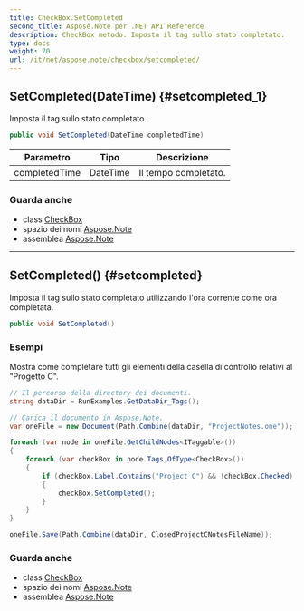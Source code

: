 ```yaml
---
title: CheckBox.SetCompleted
second_title: Aspose.Note per .NET API Reference
description: CheckBox metodo. Imposta il tag sullo stato completato.
type: docs
weight: 70
url: /it/net/aspose.note/checkbox/setcompleted/
---
```

## SetCompleted(DateTime) {#setcompleted_1}

Imposta il tag sullo stato completato.

```csharp
public void SetCompleted(DateTime completedTime)
```

| Parametro | Tipo | Descrizione |
| --- | --- | --- |
| completedTime | DateTime | Il tempo completato. |

### Guarda anche

* class [CheckBox](../)
* spazio dei nomi [Aspose.Note](../../checkbox/)
* assemblea [Aspose.Note](../../../)

---

## SetCompleted() {#setcompleted}

Imposta il tag sullo stato completato utilizzando l'ora corrente come ora completata.

```csharp
public void SetCompleted()
```

### Esempi

Mostra come completare tutti gli elementi della casella di controllo relativi al "Progetto C".

```csharp
// Il percorso della directory dei documenti.
string dataDir = RunExamples.GetDataDir_Tags();

// Carica il documento in Aspose.Note.
var oneFile = new Document(Path.Combine(dataDir, "ProjectNotes.one"));

foreach (var node in oneFile.GetChildNodes<ITaggable>())
{
    foreach (var checkBox in node.Tags.OfType<CheckBox>())
    {
        if (checkBox.Label.Contains("Project C") && !checkBox.Checked)
        {
            checkBox.SetCompleted();
        }
    }
}

oneFile.Save(Path.Combine(dataDir, ClosedProjectCNotesFileName));
```

### Guarda anche

* class [CheckBox](../)
* spazio dei nomi [Aspose.Note](../../checkbox/)
* assemblea [Aspose.Note](../../../)


